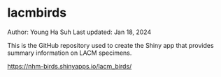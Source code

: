 # lacmbirds
Author: Young Ha Suh
Last updated: Jan 18, 2024

This is the GitHub repository used to create the Shiny app that provides summary information on LACM specimens. 

https://nhm-birds.shinyapps.io/lacm_birds/ 

